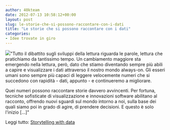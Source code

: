 ```yaml
---
author: 40kteam
date: 2012-07-13 10:58:12+00:00
layout: post
slug: le-storie-che-si-possono-raccontare-con-i-dati
title: "Le storie che si possono raccontare con i dati"
categories:
- Idee trovate in giro
---
```


[![](http://40k.it/wp-content/uploads/2012/07/Schermata-2012-07-13-a-12.56.06-300x199.png)](http://40k.it/wp-content/uploads/2012/07/Schermata-2012-07-13-a-12.56.06.png)"Tutto il dibattito sugli sviluppi della lettura riguarda le parole, lettura che pratichiamo da tantissimo tempo. Un cambiamento maggiore sta emergendo nella lettura, però, dato che stiamo diventando sempre più abili a capire e visualizzare i dati attraverso il nostro mondo always-on. Gli esseri umani sono sempre più capaci di leggere velocemente numeri che si succedono con rapidità - dati, appunto - e continueremo a migliorare.

Quei numeri possono raccontare storie davvero avvincenti. Per fortuna, tecniche sofisticate di visualizzazione e innovazioni software abilitano al racconto, offrendo nuovi sguardi sul mondo intorno a noi, sulla base dei quali siamo poi in grado di agire, di prendere decisioni. E questo è solo l'inizio [...]"

Leggi tutto: [Storytelling with data](http://www.economistgroup.com/leanback/lean-back-reading/storytelling-with-data/)
